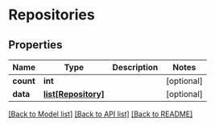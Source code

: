 # Repositories

## Properties
Name | Type | Description | Notes
------------ | ------------- | ------------- | -------------
**count** | **int** |  | [optional] 
**data** | [**list[Repository]**](Repository.md) |  | [optional] 

[[Back to Model list]](../README.md#documentation-for-models) [[Back to API list]](../README.md#documentation-for-api-endpoints) [[Back to README]](../README.md)

